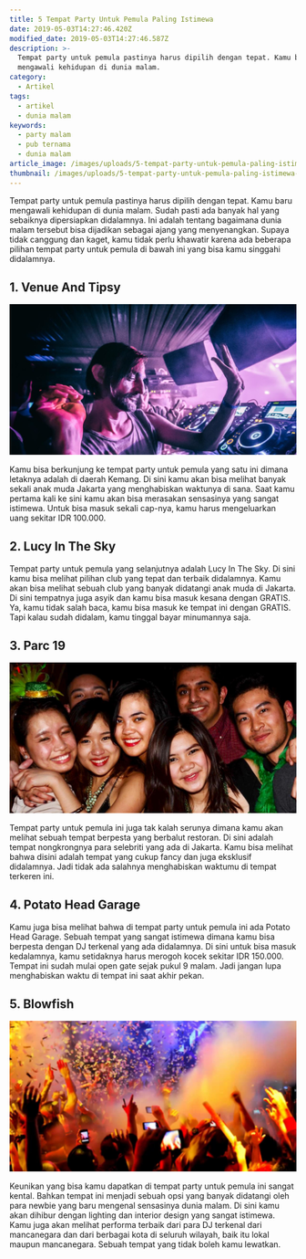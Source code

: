 ```yaml
---
title: 5 Tempat Party Untuk Pemula Paling Istimewa
date: 2019-05-03T14:27:46.420Z
modified_date: 2019-05-03T14:27:46.587Z
description: >-
  Tempat party untuk pemula pastinya harus dipilih dengan tepat. Kamu baru
  mengawali kehidupan di dunia malam. 
category:
  - Artikel
tags:
  - artikel
  - dunia malam
keywords:
  - party malam
  - pub ternama
  - dunia malam
article_image: /images/uploads/5-tempat-party-untuk-pemula-paling-istimewa-2-real.jpg
thumbnail: /images/uploads/5-tempat-party-untuk-pemula-paling-istimewa-2-thumb.jpg
---
```

Tempat party untuk pemula pastinya harus dipilih dengan tepat. Kamu baru mengawali kehidupan di dunia malam. Sudah pasti ada banyak hal yang sebaiknya dipersiapkan didalamnya. Ini adalah tentang bagaimana dunia malam tersebut bisa dijadikan sebagai ajang yang menyenangkan. Supaya tidak canggung dan kaget, kamu tidak perlu khawatir karena ada beberapa pilihan tempat party untuk pemula di bawah ini yang bisa kamu singgahi didalamnya.



## 1. Venue And Tipsy

![5 Tempat Party Untuk Pemula Paling Istimewa](/images/uploads/5-tempat-party-untuk-pemula-paling-istimewa-3-real.jpg)

 Kamu bisa berkunjung ke tempat party untuk pemula yang satu ini dimana letaknya adalah di daerah Kemang. Di sini kamu akan bisa melihat banyak sekali anak muda Jakarta yang menghabiskan waktunya di sana. Saat kamu pertama kali ke sini kamu akan bisa merasakan sensasinya yang sangat istimewa. Untuk bisa masuk sekali cap-nya, kamu harus mengeluarkan uang sekitar IDR 100.000.



## 2. Lucy In The Sky

Tempat party untuk pemula yang selanjutnya adalah Lucy In The Sky. Di sini kamu bisa melihat pilihan club yang tepat dan terbaik didalamnya. Kamu akan bisa melihat sebuah club yang banyak didatangi anak muda di Jakarta. Di sini tempatnya juga asyik dan kamu bisa masuk kesana dengan GRATIS. Ya, kamu tidak salah baca, kamu bisa masuk ke tempat ini dengan GRATIS. Tapi kalau sudah didalam, kamu tinggal bayar minumannya saja.



## 3.  Parc 19

![5 Tempat Party Untuk Pemula Paling Istimewa](/images/uploads/5-tempat-party-untuk-pemula-paling-istimewa-2-real.jpg)

Tempat party untuk pemula ini juga tak kalah serunya dimana kamu akan melihat sebuah tempat berpesta yang berbalut restoran. Di sini adalah tempat nongkrongnya para selebriti yang ada di Jakarta. Kamu bisa melihat bahwa disini adalah tempat yang cukup fancy dan juga eksklusif didalamnya. Jadi tidak ada salahnya menghabiskan waktumu di tempat terkeren ini.



## 4. Potato Head Garage

Kamu juga bisa melihat bahwa di tempat party untuk pemula ini ada Potato Head Garage. Sebuah tempat yang sangat istimewa dimana kamu bisa berpesta dengan DJ terkenal yang ada didalamnya. Di sini untuk bisa masuk kedalamnya, kamu setidaknya harus merogoh kocek sekitar IDR 150.000. Tempat ini sudah mulai open gate sejak pukul 9 malam. Jadi jangan lupa menghabiskan waktu di tempat ini saat akhir pekan.



## 5. Blowfish

![5 Tempat Party Untuk Pemula Paling Istimewa](/images/uploads/5-tempat-party-untuk-pemula-paling-istimewa-1-real.jpg)

Keunikan yang bisa kamu dapatkan di tempat party untuk pemula ini sangat kental. Bahkan tempat ini menjadi sebuah opsi yang banyak didatangi oleh para newbie yang baru mengenal sensasinya dunia malam. Di sini kamu akan dihibur dengan lighting dan interior design yang sangat istimewa. Kamu juga akan melihat performa terbaik dari para DJ terkenal dari mancanegara dan dari berbagai kota di seluruh wilayah, baik itu lokal maupun mancanegara. Sebuah tempat yang tidak boleh kamu lewatkan.
